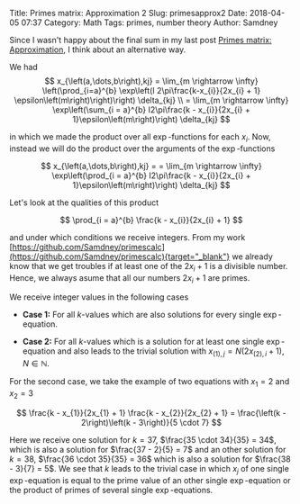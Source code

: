 Title:      Primes matrix: Approximation 2
Slug:       primesapprox2
Date:       2018-04-05 07:37
Category:   Math
Tags:       primes, number theory
Author:     Samdney

Since I wasn't happy about the final sum in my last post
[Primes matrix: Approximation](https://samdney.github.io/2018/03/primes-matrix-approximation.html), I think about an alternative way.  

We had 
$$
    x_{\left(a,\dots,b\right),kj} = \lim_{m \rightarrow \infty} \left(\prod_{i=a}^{b} \exp\left(I 2\pi\frac{k-x_{i}}{2x_{i} + 1} \epsilon\left(m\right)\right)\right) \delta_{kj} \\
    = \lim_{m \rightarrow \infty} \exp\left(\sum_{i = a}^{b} I2\pi\frac{k - x_{i}}{2x_{i} + 1}\epsilon\left(m\right)\right) \delta_{kj}
$$

in which we made the product over all $\exp$-functions for each $x_{i}$. Now,
instead we will do the product over the arguments of the $\exp$-functions

$$
     x_{\left(a,\dots,b\right),kj} = = \lim_{m \rightarrow \infty} \exp\left(\prod_{i = a}^{b} I2\pi\frac{k - x_{i}}{2x_{i} + 1}\epsilon\left(m\right)\right) \delta_{kj}
$$

Let's look at the qualities of this product

$$
    \prod_{i = a}^{b} \frac{k - x_{i}}{2x_{i} + 1}
$$

and under which conditions we receive integers. From my work
[https://github.com/Samdney/primescalc](https://github.com/Samdney/primescalc){target="_blank"}
we already know that we get troubles if at least one of the $2x_{i} + 1$ is
a divisible number. Hence, we always asume that all our
numbers $2x_{i} + 1$ are primes.

We receive integer values in the following cases

*   **Case 1:** For all $k$-values which are also solutions for every single
    $\exp$-equation.

*   **Case 2:** For all $k$-values which is a solution for at least one single
    $\exp$-equation and also leads to the trivial solution with
    $x_{\left(1\right),j} = N\left(2x_{\left(2\right),i} + 1\right)$, $N \in \mathbb{N}$.


For the second case, we take the example of two equations with $x_{1} = 2$ and
$x_{2} = 3$

$$
    \frac{k - x_{1}}{2x_{1} + 1} \frac{k - x_{2}}{2x_{2} + 1} = \frac{\left(k - 2\right)\left(k - 3\right)}{5
    \cdot 7}
$$

Here we receive one solution for $k = 37$, $\frac{35 \cdot 34}{35} = 34$, which is also a solution for
$\frac{37 - 2}{5} = 7$ and an other solution for $k = 38$, $\frac{36 \cdot
35}{35} = 36$ which is also a solution for $\frac{38 - 3}{7} = 5$. We see that
$k$ leads to the trivial case in which $x_{j}$ of one single $\exp$-equation is equal to the prime value of an other single $\exp$-equation or the product of primes of several single $\exp$-equations.



